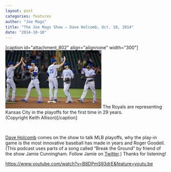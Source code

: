 ```yaml
---
layout: post
categories: features
author: "Joe Mags"
title: "The Joe Mags Show — Dave Holcomb, Oct. 10, 2014"
date: "2014-10-10"
---
```


\[caption id="attachment\_802" align="alignnone" width="300"\][![The Royals are representing Kansas City in the playoffs for the first time in 29 years.  (Copyright Keith Allison)](/img/Kansas-City-Royals-300x182.jpg)](http://www.thehighscreen.com/wp-content/uploads/2014/09/Kansas-City-Royals.jpg) The Royals are representing Kansas City in the playoffs for the first time in 29 years.  
(Copyright Keith Allison)\[/caption\]

 

[Dave Holcomb](https://twitter.com/dmholcomb) comes on the show to talk MLB playoffs, why the play-in game is the most innovative baseball has made in years and Roger Goodell. (This podcast uses parts of a song called “Break the Ground” by friend of the show Jamie Cunningham. Follow Jamie on [Twitter](https://twitter.com/JmeCunningham).) Thanks for listening!

https://www.youtube.com/watch?v=B8DPmS93drE&feature=youtu.be

